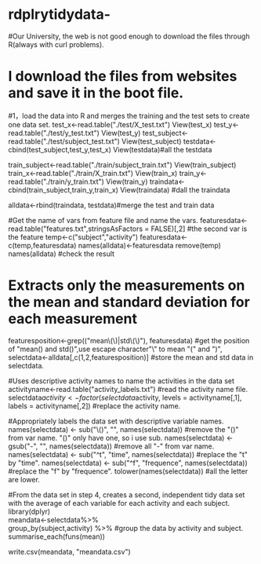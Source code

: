 # rdplrytidydata-
#Our University, the web is not good enough to download the files through R(always with curl problems).
# I download the files from websites and save it in the boot file.
#1，load the data into R and merges the training and the test sets to create one data set.
test_x<-read.table("./test/X_test.txt")
View(test_x)
test_y<-read.table("./test/y_test.txt")
View(test_y)
test_subject<-read.table("./test/subject_test.txt")
View(test_subject)
testdata<-cbind(test_subject,test_y,test_x)
View(testdata)#all the testdata

train_subject<-read.table("./train/subject_train.txt")
View(train_subject)
train_x<-read.table("./train/X_train.txt")
View(train_x)
train_y<-read.table("./train/y_train.txt")
View(train_y)
traindata<-cbind(train_subject,train_y,train_x) 
View(traindata) #dall the traindata

alldata<-rbind(traindata, testdata)#merge the test and train data

#Get the name of vars from feature file and name the vars.
featuresdata<-read.table("features.txt",stringsAsFactors = FALSE)[,2] #the second var is the feature
temp<-c("subject","activity")
featuresdata<-c(temp,featuresdata)
names(alldata)<-featuresdata
remove(temp)
names(alldata) #check the result

# Extracts only the measurements on the mean and standard deviation for each measurement
featuresposition<-grep(("mean\\(\\)|std\\(\\)"), featuresdata)  #get the position of "mean() and std()",use escape character"\\" to mean "(" and ")",
selectdata<-alldata[,c(1,2,featuresposition)] #store the mean and std data in selectdata.

#Uses descriptive activity names to name the activities in the data set
activityname<-read.table("activity_labels.txt") #read the activity name file.
selectdata$activity<-factor(selectdata$activity, levels = activityname[,1], labels = activityname[,2])  #replace the activity name.

#Appropriately labels the data set with descriptive variable names. 
names(selectdata) <- sub("\\()", "", names(selectdata)) #remove the "()" from var name. "()" only have one, so i use sub.
names(selectdata) <- gsub("-", "", names(selectdata))  #remove all "-" from var name. 
names(selectdata) <- sub("^t", "time", names(selectdata)) #replace the "t" by "time".
names(selectdata) <- sub("^f", "frequence", names(selectdata)) #replace the "f" by "frequence".
tolower(names(selectdata)) #all the letter are lower.

#From the data set in step 4, creates a second, independent tidy data set with the average of each variable for each activity and each subject.
library(dplyr)               
meandata<-selectdata%>%                    
    group_by(subject,activity) %>%     #group the data by activity and subject.
    summarise_each(funs(mean))          

write.csv(meandata, "meandata.csv")  
